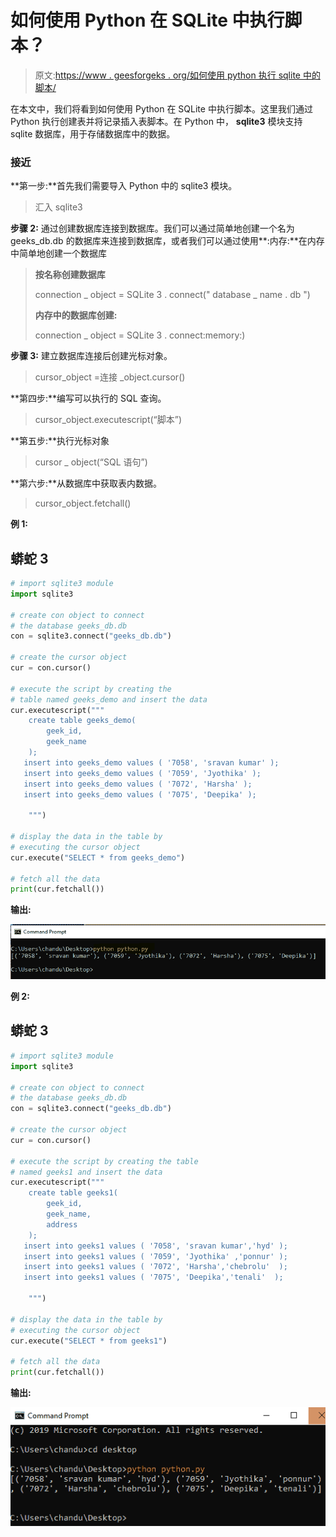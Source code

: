 # 如何使用 Python 在 SQLite 中执行脚本？

> 原文:[https://www . geesforgeks . org/如何使用 python 执行 sqlite 中的脚本/](https://www.geeksforgeeks.org/how-to-execute-a-script-in-sqlite-using-python/)

在本文中，我们将看到如何使用 Python 在 SQLite 中执行脚本。这里我们通过 Python 执行创建表并将记录插入表脚本。在 Python 中， **sqlite3** 模块支持 sqlite 数据库，用于存储数据库中的数据。

### **接近**

**第一步:**首先我们需要导入 Python 中的 sqlite3 模块。

> 汇入 sqlite3

**步骤 2:** 通过创建数据库连接到数据库。我们可以通过简单地创建一个名为 geeks_db.db 的数据库来连接到数据库，或者我们可以通过使用**:内存:**在内存中简单地创建一个数据库

> **按名称创建数据库**
> 
> connection _ object = SQLite 3 . connect(" database _ name . db ")
> 
> **内存中的数据库创建:**
> 
> connection _ object = SQLite 3 . connect:memory:)

**步骤 3:** 建立数据库连接后创建光标对象。

> cursor_object =连接 _object.cursor()

**第四步:**编写可以执行的 SQL 查询。

> cursor_object.executescript(“脚本”)

**第五步:**执行光标对象

> cursor _ object(“SQL 语句”)

**第六步:**从数据库中获取表内数据。

> cursor_object.fetchall()

**例 1:**

## 蟒蛇 3

```py
# import sqlite3 module
import sqlite3

# create con object to connect 
# the database geeks_db.db
con = sqlite3.connect("geeks_db.db")

# create the cursor object
cur = con.cursor()

# execute the script by creating the 
# table named geeks_demo and insert the data
cur.executescript("""
    create table geeks_demo(
        geek_id,
        geek_name
    );
   insert into geeks_demo values ( '7058', 'sravan kumar' );
   insert into geeks_demo values ( '7059', 'Jyothika' );
   insert into geeks_demo values ( '7072', 'Harsha' );
   insert into geeks_demo values ( '7075', 'Deepika' );

    """)

# display the data in the table by 
# executing the cursor object
cur.execute("SELECT * from geeks_demo")

# fetch all the data
print(cur.fetchall())
```

**输出:**

![](img/3dfe8021caf005d95e23bca482727bd7.png)

**例 2:**

## 蟒蛇 3

```py
# import sqlite3 module
import sqlite3

# create con object to connect 
# the database geeks_db.db
con = sqlite3.connect("geeks_db.db")

# create the cursor object
cur = con.cursor()

# execute the script by creating the table
# named geeks1 and insert the data
cur.executescript("""
    create table geeks1(
        geek_id,
        geek_name,
        address
    );
   insert into geeks1 values ( '7058', 'sravan kumar','hyd' );
   insert into geeks1 values ( '7059', 'Jyothika' ,'ponnur' );
   insert into geeks1 values ( '7072', 'Harsha','chebrolu'  );
   insert into geeks1 values ( '7075', 'Deepika','tenali'  );

    """)

# display the data in the table by 
# executing the cursor object
cur.execute("SELECT * from geeks1")

# fetch all the data
print(cur.fetchall())
```

**输出:**

![](img/a430d75afc51c65dc2b66b276a08d395.png)